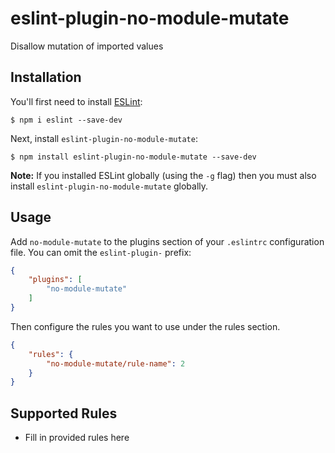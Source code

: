 # eslint-plugin-no-module-mutate

Disallow mutation of imported values

## Installation

You'll first need to install [ESLint](http://eslint.org):

```
$ npm i eslint --save-dev
```

Next, install `eslint-plugin-no-module-mutate`:

```
$ npm install eslint-plugin-no-module-mutate --save-dev
```

**Note:** If you installed ESLint globally (using the `-g` flag) then you must also install `eslint-plugin-no-module-mutate` globally.

## Usage

Add `no-module-mutate` to the plugins section of your `.eslintrc` configuration file. You can omit the `eslint-plugin-` prefix:

```json
{
    "plugins": [
        "no-module-mutate"
    ]
}
```


Then configure the rules you want to use under the rules section.

```json
{
    "rules": {
        "no-module-mutate/rule-name": 2
    }
}
```

## Supported Rules

* Fill in provided rules here





